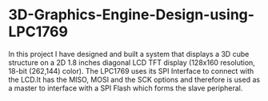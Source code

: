 # 3D-Graphics-Engine-Design-using-LPC1769
In this project I have designed and built a system that displays a 3D cube structure on a 2D 1.8 inches diagonal LCD TFT display (128x160 resolution, 18-bit (262,144) color). The LPC1769 uses its SPI Interface to connect with the LCD.It has the MISO, MOSI and the SCK options and therefore is used as a master to interface with a SPI Flash which forms the slave peripheral.
